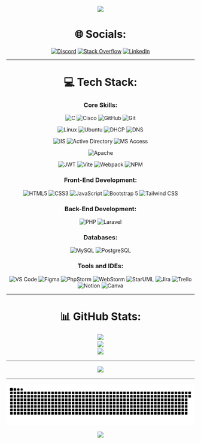 <p align="center">
  <img src="https://capsule-render.vercel.app/api?type=waving&color=E34F26&height=200&section=header&text=Hadoui%20Abdelkebir&fontSize=80&fontAlignY=35&animation=twinkling&fontColor=ffffff"/> 
</p>

<div align="center">

# 🌐 Socials:
[![Discord](https://img.shields.io/badge/Discord-%237289DA.svg?logo=discord&logoColor=white&style=for-the-badge)](https://discord.gg/8W27YhF9bj)
[![Stack Overflow](https://img.shields.io/badge/-Stackoverflow-FE7A16?logo=stack-overflow&logoColor=white&style=for-the-badge)](https://stackoverflow.com/users/27531705)
[![LinkedIn](https://img.shields.io/badge/LinkedIn-%230077B5.svg?style=for-the-badge&logo=linkedin&logoColor=white)](https://www.linkedin.com/in/abdelkbeir-hadoui/)

---

# 💻 Tech Stack:

### Core Skills:
![C](https://img.shields.io/badge/c-%2300599C.svg?style=for-the-badge&logo=c&logoColor=white)
![Cisco](https://img.shields.io/badge/cisco-%23049fd9.svg?style=for-the-badge&logo=cisco&logoColor=black)
![GitHub](https://img.shields.io/badge/github-%23121011.svg?style=for-the-badge&logo=github&logoColor=white)
![Git](https://img.shields.io/badge/git-%23F05033.svg?style=for-the-badge&logo=git&logoColor=white)  

![Linux](https://img.shields.io/badge/Linux-%23FCC624.svg?style=for-the-badge&logo=linux&logoColor=black)
![Ubuntu](https://img.shields.io/badge/Ubuntu-%23E95420.svg?style=for-the-badge&logo=ubuntu&logoColor=white)
![DHCP](https://img.shields.io/badge/DHCP-%23121011.svg?style=for-the-badge&logoColor=white)
![DNS](https://img.shields.io/badge/DNS-%23121011.svg?style=for-the-badge&logoColor=white)  

![IIS](https://img.shields.io/badge/IIS-%230081CB.svg?style=for-the-badge&logo=windows&logoColor=white)
![Active Directory](https://img.shields.io/badge/Active%20Directory-%230081CB.svg?style=for-the-badge&logo=microsoft&logoColor=white)
![MS Access](https://img.shields.io/badge/MS%20Access-%23A4373A.svg?style=for-the-badge&logo=microsoft-access&logoColor=white)

![Apache](https://img.shields.io/badge/Apache-%23D22128.svg?style=for-the-badge&logo=apache&logoColor=white)

![JWT](https://img.shields.io/badge/JWT-%23000000.svg?style=for-the-badge&logo=json-web-tokens&logoColor=white)
![Vite](https://img.shields.io/badge/Vite-%23000000.svg?style=for-the-badge&logo=vite&logoColor=white)
![Webpack](https://img.shields.io/badge/Webpack-%238DD6F9.svg?style=for-the-badge&logo=webpack&logoColor=white)
![NPM](https://img.shields.io/badge/NPM-%23000000.svg?style=for-the-badge&logo=npm&logoColor=white)



### Front-End Development:
![HTML5](https://img.shields.io/badge/html5-%23E34F26.svg?style=for-the-badge&logo=html5&logoColor=white)
![CSS3](https://img.shields.io/badge/css3-%231572B6.svg?style=for-the-badge&logo=css3&logoColor=white)
![JavaScript](https://img.shields.io/badge/javascript-%23323330.svg?style=for-the-badge&logo=javascript&logoColor=%23F7DF1E)
![Bootstrap 5](https://img.shields.io/badge/bootstrap_5-%23563D7C.svg?style=for-the-badge&logo=bootstrap&logoColor=white)
![Tailwind CSS](https://img.shields.io/badge/tailwind_css-%2338B2AC.svg?style=for-the-badge&logo=tailwind-css&logoColor=white)


### Back-End Development:
![PHP](https://img.shields.io/badge/php-%23777BB4.svg?style=for-the-badge&logo=php&logoColor=white)
![Laravel](https://img.shields.io/badge/laravel-%23FF2D20.svg?style=for-the-badge&logo=laravel&logoColor=white)


### Databases:
![MySQL](https://img.shields.io/badge/mysql-%2300f.svg?style=for-the-badge&logo=mysql&logoColor=white)
![PostgreSQL](https://img.shields.io/badge/postgresql-%23316192.svg?style=for-the-badge&logo=postgresql&logoColor=white)


### Tools and IDEs:
![VS Code](https://img.shields.io/badge/Visual_Studio_Code-%23007ACC.svg?style=for-the-badge&logo=visual-studio-code&logoColor=white)
![Figma](https://img.shields.io/badge/figma-%23F24E1E.svg?style=for-the-badge&logo=figma&logoColor=white)
![PhpStorm](https://img.shields.io/badge/PhpStorm-%237A1FA2.svg?style=for-the-badge&logo=phpstorm&logoColor=white)
![WebStorm](https://img.shields.io/badge/WebStorm-%23000000.svg?style=for-the-badge&logo=webstorm&logoColor=white)
![StarUML](https://img.shields.io/badge/StarUML-%23545454.svg?style=for-the-badge&logo=staruml&logoColor=white)
![Jira](https://img.shields.io/badge/Jira-%230052CC.svg?style=for-the-badge&logo=jira&logoColor=white)
![Trello](https://img.shields.io/badge/Trello-%23026AA7.svg?style=for-the-badge&logo=trello&logoColor=white)
![Notion](https://img.shields.io/badge/Notion-%23000000.svg?style=for-the-badge&logo=notion&logoColor=white)
![Canva](https://img.shields.io/badge/Canva-%2300C4CC.svg?style=for-the-badge&logo=canva&logoColor=white)


---

# 📊 GitHub Stats:
<div align="center">
  <img src="https://github-readme-stats.vercel.app/api?username=Black0list&theme=radical&hide_border=false&include_all_commits=false&count_private=false" />
  <br/>
  <img src="https://github-readme-streak-stats.herokuapp.com/?user=Black0list&theme=radical&hide_border=false" />
  <br/>
  <img src="https://github-readme-stats.vercel.app/api/top-langs/?username=Black0list&theme=radical&hide_border=false&include_all_commits=false&count_private=false&layout=compact" />
</div>

---
[![](https://visitcount.itsvg.in/api?id=Black0list&icon=0&color=2)](https://visitcount.itsvg.in)

---

<div align="center">
  
  <img src="https://raw.githubusercontent.com/ImJustNon/ImJustNon/output/snake.svg" alt="Snake animation" />
  
</div>
<p align="center">
  <img src="https://capsule-render.vercel.app/api?type=waving&color=E34F26&height=200&section=footer&text=&fontSize=80&fontAlignY=35&animation=twinkling&fontColor=ffffff"/> 
</p>

</div>
